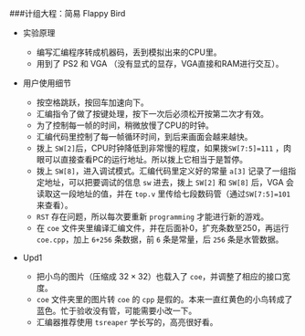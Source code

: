 ###计组大程：简易 Flappy Bird

+ 实验原理
	- 编写汇编程序转成机器码，丢到模拟出来的CPU里。
	- 用到了 PS2 和 VGA （没有显式的显存，VGA直接和RAM进行交互）。
+ 用户使用细节
	- 按空格跳跃，按回车加速向下。
	- 汇编指令了做了按键处理，按下一次后必须松开按第二次才有效。
	- 为了控制每一帧的时间，稍微放慢了CPU的时钟。
	- 汇编代码里控制了每一帧循环时间，到后来画面会越来越快。
	- 拨上 `SW[2]`后，CPU时钟降低到非常慢的程度，如果拨`SW[7:5]=111` ，肉眼可以直接查看PC的运行地址。所以拨上它相当于是暂停。
	- 拨上 `SW[8]`，进入调试模式。汇编代码里定义好的常量 `a[3]` 记录了一组指定地址，可以把要调试的信息 `sw` 进去，拨上 `SW[2]` 和 `SW[8]` 后，VGA 会读取这一段地址的值，并在 `top.v` 里传给七段数码管（通过`SW[7:5]=101` 来查看）。
	- `RST` 存在问题，所以每次要重新 `programming` 才能进行新的游戏。
	- 在 `coe` 文件夹里编译汇编文件，并在后面补0，扩充条数至250，再运行 `coe.cpp`，加上 `6+256` 条数据，前 `6` 条是常量，后 `256` 条是水管数据。

+ Upd1
	- 把小鸟的图片（压缩成 $32 \times 32$）也载入了 `coe`，并调整了相应的接口宽度。
	- `coe` 文件夹里的图片转 `coe` 的 `cpp` 是假的。本来一直红黄色的小鸟转成了蓝色。忙于验收没有管，可能需要小改一下。
	- 汇编器推荐使用 `tsreaper` 学长写的，高亮很好看。
